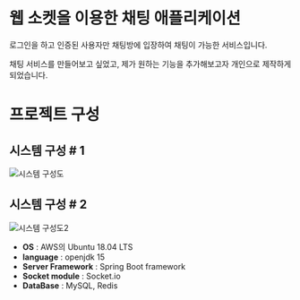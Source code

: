 # 웹 소켓을 이용한 채팅 애플리케이션

로그인을 하고 인증된 사용자만 채팅방에 입장하여 채팅이 가능한 서비스입니다.

채팅 서비스를 만들어보고 싶었고, 제가 원하는 기능을 추가해보고자 개인으로 제작하게 되었습니다.

# 프로젝트 구성

## 시스템 구성 # 1

![시스템 구성도](https://user-images.githubusercontent.com/46776745/115690872-72b8c400-a398-11eb-9a82-29f9ba33b430.PNG)

## 시스템 구성 # 2

![시스템 구성도2](https://user-images.githubusercontent.com/46776745/115690930-8532fd80-a398-11eb-86b7-30b91f6a1942.PNG)

 * **OS** : AWS의 Ubuntu 18.04 LTS
 * **language** : openjdk 15
 * **Server Framework** : Spring Boot framework
 * **Socket module** : Socket.io
 * **DataBase** : MySQL, Redis
